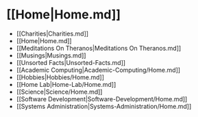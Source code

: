# [[Home|Home.md]]
 * [[Charities|Charities.md]]
 * [[Home|Home.md]]
 * [[Meditations On Theranos|Meditations On Theranos.md]]
 * [[Musings|Musings.md]]
 * [[Unsorted Facts|Unsorted-Facts.md]]
 * [[Academic Computing|Academic-Computing/Home.md]]
 * [[Hobbies|Hobbies/Home.md]]
 * [[Home Lab|Home-Lab/Home.md]]
 * [[Science|Science/Home.md]]
 * [[Software Development|Software-Development/Home.md]]
 * [[Systems Administration|Systems-Administration/Home.md]]
